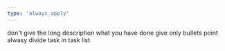 ```yaml
---
type: 'always_apply'
---
```


don't give the long description what you have done give only bullets point
alwasy divide task in task list

